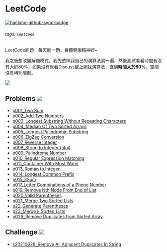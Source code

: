 # LeetCode

[![hackmd-github-sync-badge](https://hackmd.io/9fuzTIuSQk-pVIN_TM2qAA/badge)](https://hackmd.io/9fuzTIuSQk-pVIN_TM2qAA)

###### tags: `LeetCode`

LeetCode刷題，每天刷一題，身體健康精神好~

我之後想改變解題模式，我先依照我自己的演算法寫一遍，然後測試看看時間有沒有大於80%，如果沒有就看Discuss或上網找演算法，直到**時間大於80%**，空間沒有特別限制。

![](https://i.imgur.com/WF4PW9v.png)

## Problems ![](https://img.shields.io/badge/Solved-21-blue)
* [p001_Two Sum](https://github.com/AndyChiangSH/LeetCode/tree/master/Problem/p001_TwoSum)
* [p002_Add Two Numbers](https://github.com/AndyChiangSH/LeetCode/tree/master/Problem/p002_AddTwoNumbers)
* [p003_Longest Substring Without Repeating Characters](https://github.com/AndyChiangSH/LeetCode/tree/master/Problem/p003_LongestSubstringWithoutRepeatingCharacters)
* [p004_Median Of Two Sorted Arrays](https://github.com/AndyChiangSH/LeetCode/tree/master/Problem/p004_MedianOfTwoSortedArrays)
* [p005_Longest Palindromic Substring](https://github.com/AndyChiangSH/LeetCode/tree/master/Problem/p005_LongestPalindromicSubstring)
* [p006_ZigZag Conversion](https://github.com/AndyChiangSH/LeetCode/tree/master/Problem/p006_ZigZagConversion)
* [p007_Reverse Integer](https://github.com/AndyChiangSH/LeetCode/tree/master/Problem/p007_ReverseInteger)
* [p008_String to Integer (atoi)](https://github.com/AndyChiangSH/LeetCode/tree/master/Problem/p008_StringToInteger)
* [p009_Palindrome Number](https://github.com/AndyChiangSH/LeetCode/tree/master/Problem/p009_PalindromeNumber)
* [p010_Regular Expression Matching](https://github.com/AndyChiangSH/LeetCode/tree/master/Problem/p010_RegularExpressionMatching)
* [p011_Container With Most Water](https://github.com/AndyChiangSH/LeetCode/tree/master/Problem/p011_ContainerWithMostWater)
* [p013_Roman to Integer](https://github.com/AndyChiangSH/LeetCode/tree/master/Problem/p013_RomanToInteger)
* [p014_Longest Common Prefix](https://github.com/AndyChiangSH/LeetCode/tree/master/Problem/p014_LongestCommonPrefix)
* [p015_3Sum](https://github.com/AndyChiangSH/LeetCode/tree/master/Problem/p015_3Sum)
* [p017_Letter Combinations of a Phone Number](https://github.com/AndyChiangSH/LeetCode/tree/master/Problem/p017_LetterCombinationsOfAPhoneNumber)
* [p019_Remove Nth Node From End of List](https://github.com/AndyChiangSH/LeetCode/tree/master/Problem/p019_RemoveNthNodeFromEndOfList)
* [p020_Valid Parentheses](https://github.com/AndyChiangSH/LeetCode/tree/master/Problem/p020_ValidParentheses)
* [p021_Merge Two Sorted Lists](https://github.com/AndyChiangSH/LeetCode/tree/master/Problem/p021_MergeTwoSortedLists)
* [p22_Generate Parentheses](https://github.com/AndyChiangSH/LeetCode/tree/master/Problem/p022_GenerateParentheses)
* [p23_Merge k Sorted Lists](https://github.com/AndyChiangSH/LeetCode/tree/master/Problem/p023_MergekSortedLists)
* [p026_Remove Duplicates from Sorted Array](https://github.com/AndyChiangSH/LeetCode/tree/master/Problem/p026_RemoveDuplicatesFromSortedArray)

## Challenge ![](https://img.shields.io/badge/Solved-1-orange)
* [s20210628_Remove All Adjacent Duplicates In String](https://github.com/AndyChiangSH/LeetCode/tree/master/Challenge/c20210628_RemoveAllAdjacentDuplicatesInString)
